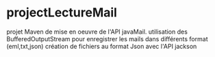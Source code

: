 # projectLectureMail  
projet Maven de mise en oeuvre de l'API javaMail.
utilisation des BufferedOutputStream pour enregistrer les mails dans différents format (eml,txt,json)
création de fichiers au format Json avec l'API jackson 
